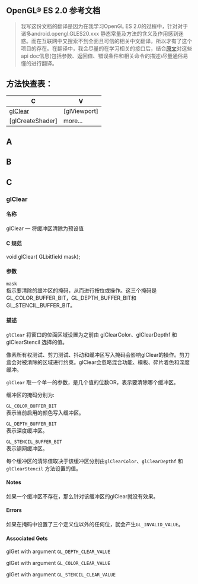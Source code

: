 ## OpenGL® ES 2.0 参考文档
>我写这份文档的翻译是因为在我学习OpenGL ES 2.0的过程中，针对对于诸多android.opengl.GLES20.xxx 静态常量及方法的含义及作用感到迷惑。而在互联网中又搜索不到全面且可信的相关中文翻译，所以才有了这个项目的存在。在翻译中，我会尽量的在学习相关的接口后，结合[原文](https://www.khronos.org/registry/OpenGL-Refpages/es2.0/)对这些api doc信息(包括参数、返回值、错误条件和相关命令的描述)尽量通俗易懂的进行翻译。  


## 方法快查表：

|  C  | V |
| --- | ---|
| [glClear](C) | [glViewport] |
| [glCreateShader] | more... |


## A

## B

## C

### glClear

#### 名称

glClear — 将缓冲区清除为预设值

#### C 规范

void glClear(	GLbitfield mask);
 
#### 参数

`mask`  
指示要清除的缓冲区的掩码，从而进行按位或操作。这三个掩码是GL_COLOR_BUFFER_BIT，GL_DEPTH_BUFFER_BIT和GL_STENCIL_BUFFER_BIT。

#### 描述  
`glClear` 将窗口的位面区域设置为之前由 glClearColor、glClearDepthf 和 glClearStencil 选择的值。

像素所有权测试、剪刀测试、抖动和缓冲区写入掩码会影响glClear的操作。剪刀盒会对被清除的区域进行约束。glClear会忽略混合功能、模板、碎片着色和深度缓冲。

`glClear` 取一个单一的参数，是几个值的位数OR，表示要清除哪个缓冲区。

缓冲区的掩码分别为:

`GL_COLOR_BUFFER_BIT`  
表示当前启用的颜色写入缓冲区。

`GL_DEPTH_BUFFER_BIT`  
表示深度缓冲区。

`GL_STENCIL_BUFFER_BIT`  
表示钢网缓冲区。

每个缓冲区的清除值取决于该缓冲区分别由`glClearColor`、`glClearDepthf` 和 `glClearStencil` 方法设置的值。

#### Notes
如果一个缓冲区不存在，那么针对该缓冲区的glClear就没有效果。

#### Errors
如果在掩码中设置了三个定义位以外的任何位，就会产生`GL_INVALID_VALUE`。

#### Associated Gets
glGet with argument `GL_DEPTH_CLEAR_VALUE`

glGet with argument `GL_COLOR_CLEAR_VALUE`

glGet with argument `GL_STENCIL_CLEAR_VALUE`

